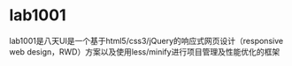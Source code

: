 lab1001
=======
lab1001是八天UI是一个基于html5/css3/jQuery的响应式网页设计（responsive web design，RWD）方案以及使用less/minify进行项目管理及性能优化的框架
